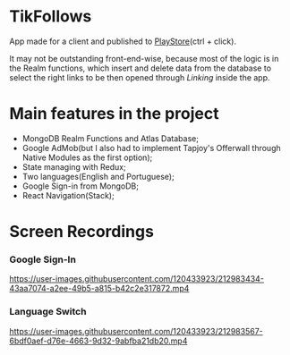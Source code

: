 # TikFollows
App made for a client and published to [PlayStore](https://play.google.com/store/apps/details?id=com.tfbrowser)(ctrl + click).  

It may not be outstanding front-end-wise, because most of the logic is in the Realm functions, which insert and delete data from the database to select the right links to be then opened through *Linking* inside the app.

# Main features in the project 

- MongoDB Realm Functions and Atlas Database;
- Google AdMob(but I also had to implement Tapjoy's Offerwall through Native Modules as the first option);
- State managing with Redux;
- Two languages(English and Portuguese);
- Google Sign-in from MongoDB;
- React Navigation(Stack);

# Screen Recordings
### Google Sign-In
https://user-images.githubusercontent.com/120433923/212983434-43aa7074-a2ee-49b5-a815-b42c2e317872.mp4

### Language Switch
https://user-images.githubusercontent.com/120433923/212983567-6bdf0aef-d76e-4663-9d32-9abfba21db20.mp4
